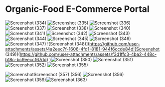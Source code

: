 # Organic-Food E-Commerce Portal
![Screenshot (334)](https://github.com/user-attachments/assets/9f3a0a23-7402-4dbf-b4d1-b998a05adab6)
![Screenshot (335)](https://github.com/user-attachments/assets/09648e0f-494a-4ede-bebe-15275af3c61f)
![Screenshot (336)](https://github.com/user-attachments/assets/ee8fce6c-b8a3-484d-9d09-4678031899ef)
![Screenshot (337)](https://github.com/user-attachments/assets/170504a7-f30a-4ef3-ac3e-65026ddb191b)
![Screenshot (338)](https://github.com/user-attachments/assets/209c98a9-d218-41e2-a6b8-bfd06cca5449)
![Screenshot (340)](https://github.com/user-attachments/assets/be17015c-dbb2-4d37-ae37-dc70285c4655)
![Screenshot (341)](https://github.com/user-attachments/assets/cabddd7b-f20f-4616-838a-4dacddcb6e20)
![Screenshot (342)](https://github.com/user-attachments/assets/4128839c-06c4-41a4-9ee3-fd442c55045f)
![Screenshot (343)](https://github.com/user-attachments/assets/3a34566e-777c-4f78-95f3-eb9a36f56118)
![Screenshot (344)](https://github.com/user-attachments/assets/99b92d2b-02ca-4500-a294-9646f9eea681)
![Screenshot (345)](https://github.com/user-attachments/assets/0fab214b-1644-44e1-846a-43124d15c60d)
![Screenshot (346)](https://github.com/user-attachments/assets/d4c47a70-aac5-4f11-afa6-0443b6bef8ad)
![Screenshot (347)](https://github.com/user-attachments/assets/00cf8d7d-7b8a-4aeb-93d0-4bbb2e64c5c6)
![Screenshot (348)](https://github.com/user-attachments/assets/4a2eec7f-1606-4fd1-8181-944f6ccde84d![Screenshot (349)](https://github.com/user-attachments/assets/f3d1ffc3-4ba2-448c-b18c-bc9eeccf67dd)
)![Screenshot (350)](https://github.com/user-attachments/assets/532aa549-a571-4373-845e-4b2f46906150)
![Screenshot (351)](https://github.com/user-attachments/assets/fe040b8f-efb0-4a7e-a502-a78b93aae8de)
![Screenshot (352)](https://github.com/user-attachments/assets/8009556c-76ec-4d1b-b958-5a313cac68e7)
![Screenshot (355)](https://github.com/user-attachments/assets/85d7f9dc-89f1-4877-ae6b-3918fbfc1441)

![Screenshot![Screenshot (357)](https://github.com/user-attachments/assets/9f922777-b135-46f0-a532-59a864be44e6)
 (356)](https://github.com/user-attachments/assets/953eaa5e-0942-45d4-b289-4754f3870fde)
![Screenshot (356)](https://github.com/user-attachments/assets/9380289b-6268-4ce1-a2da-b1eac694fe55)
![Screenshot (359)](https://github.com/user-attachments/assets/352c85b4-b84e-4a9b-89db-47042e76c0c9)![Screenshot (363)](https://github.com/user-attachments/assets/afa63efd-0b7b-4a9f-808a-c69cf88d4988)

